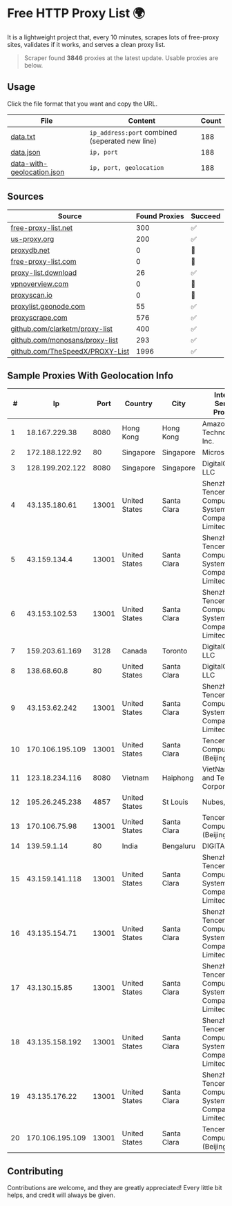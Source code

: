 
# Free HTTP Proxy List 🌍

It is a lightweight project that, every 10 minutes, scrapes lots of free-proxy sites, validates if it works, and serves a clean proxy list.


> Scraper found **3846** proxies at the latest update. Usable proxies are below.

## Usage

Click the file format that you want and copy the URL.


|File|Content|Count|
|----|-------|-----|
|[data.txt](https://raw.githubusercontent.com/themiralay/Proxy-List-World/master/data.txt)|`ip_address:port` combined (seperated new line)|188|
|[data.json](https://raw.githubusercontent.com/themiralay/Proxy-List-World/master/data.json)|`ip, port`|188|
|[data-with-geolocation.json](https://raw.githubusercontent.com/themiralay/Proxy-List-World/master/data-with-geolocation.json)|`ip, port, geolocation`|188|

## Sources

|Source|Found Proxies|Succeed|
|------|-------------|-------|
|[free-proxy-list.net](https://free-proxy-list.net)|300|✅|
|[us-proxy.org](https://www.us-proxy.org)|200|✅|
|[proxydb.net](http://proxydb.net)|0|🚫|
|[free-proxy-list.com](https://free-proxy-list.com/?page=&port=&type%5B%5D=http&type%5B%5D=https&up_time=0&search=Search)|0|🚫|
|[proxy-list.download](https://www.proxy-list.download/HTTP)|26|✅|
|[vpnoverview.com](https://vpnoverview.com/privacy/anonymous-browsing/free-proxy-servers)|0|🚫|
|[proxyscan.io](https://www.proxyscan.io)|0|🚫|
|[proxylist.geonode.com](https://proxylist.geonode.com/api/proxy-list?limit=300&page=1&sort_by=lastChecked&sort_type=desc&protocols=http,https)|55|✅|
|[proxyscrape.com](https://api.proxyscrape.com/v2/?request=displayproxies&protocol=http&timeout=10000&country=all&ssl=all&anonymity=all)|576|✅|
|[github.com/clarketm/proxy-list](https://raw.githubusercontent.com/clarketm/proxy-list/master/proxy-list-raw.txt)|400|✅|
|[github.com/monosans/proxy-list](https://raw.githubusercontent.com/monosans/proxy-list/main/proxies/http.txt)|293|✅|
|[github.com/TheSpeedX/PROXY-List](https://raw.githubusercontent.com/TheSpeedX/PROXY-List/master/http.txt)|1996|✅|


## Sample Proxies With Geolocation Info

|#|Ip|Port|Country|City|Internet Service Provider|
|-|--|----|-------|----|-------------------------|
|1|18.167.229.38|8080|Hong Kong|Hong Kong|Amazon Technologies Inc.|
|2|172.188.122.92|80|Singapore|Singapore|Microsoft|
|3|128.199.202.122|8080|Singapore|Singapore|DigitalOcean, LLC|
|4|43.135.180.61|13001|United States|Santa Clara|Shenzhen Tencent Computer Systems Company Limited|
|5|43.159.134.4|13001|United States|Santa Clara|Shenzhen Tencent Computer Systems Company Limited|
|6|43.153.102.53|13001|United States|Santa Clara|Shenzhen Tencent Computer Systems Company Limited|
|7|159.203.61.169|3128|Canada|Toronto|DigitalOcean, LLC|
|8|138.68.60.8|80|United States|Santa Clara|DigitalOcean, LLC|
|9|43.153.62.242|13001|United States|Santa Clara|Shenzhen Tencent Computer Systems Company Limited|
|10|170.106.195.109|13001|United States|Santa Clara|Tencent Cloud Computing (Beijing) Co|
|11|123.18.234.116|8080|Vietnam|Haiphong|VietNam Post and Telecom Corporation|
|12|195.26.245.238|4857|United States|St Louis|Nubes, LLC|
|13|170.106.75.98|13001|United States|Santa Clara|Tencent Cloud Computing (Beijing) Co|
|14|139.59.1.14|80|India|Bengaluru|DIGITALOCEAN|
|15|43.159.141.118|13001|United States|Santa Clara|Shenzhen Tencent Computer Systems Company Limited|
|16|43.135.154.71|13001|United States|Santa Clara|Shenzhen Tencent Computer Systems Company Limited|
|17|43.130.15.85|13001|United States|Santa Clara|Shenzhen Tencent Computer Systems Company Limited|
|18|43.135.158.192|13001|United States|Santa Clara|Shenzhen Tencent Computer Systems Company Limited|
|19|43.135.176.22|13001|United States|Santa Clara|Shenzhen Tencent Computer Systems Company Limited|
|20|170.106.195.109|13001|United States|Santa Clara|Tencent Cloud Computing (Beijing) Co|



## Contributing

Contributions are welcome, and they are greatly appreciated! Every
little bit helps, and credit will always be given.

